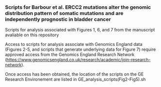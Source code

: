 
### Scripts for Barbour et al. ERCC2 mutations alter the genomic distribution pattern of somatic mutations and are independently prognostic in bladder cancer 

Scripts for analysis associated with Figures 1, 6, and 7 from the manuscript avaliable on this repository

Access to scripts for analysis associate with Genomics England data (Figures 2-5, and scripts that generate underlying data for Figure 7) require approved access from the Genomics England Research Network (https://www.genomicsengland.co.uk/research/academic/join-research-network).

Once access has been obtained, the location of the scripts on the GE Research Environement are listed in GE_analysis_scripts(Fig2-Fig5).sh
